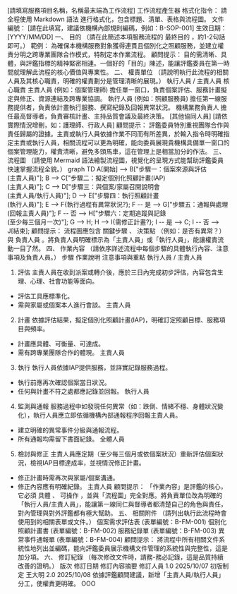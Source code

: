 [請填寫服務項目名稱，名稱最末端為工作流程] 工作流程產生器
格式化指令： 請 全程使用 Markdown 語法 進行格式化，包含標題、清單、表格與流程圖。
文件編號： [請在此填寫，建議依機構內部規則編碼，例如：B-SOP-001]
生效日期： [YYYY/MM/DD]
一、 目的
（請在此簡述本項服務流程的 最終目的 ，約1-2句話即可。）
範例： 為確保本機構服務對象獲得連貫且個別化之照顧服務，並建立權責分明之跨專業團隊合作模式，特制定本作業流程。
顧問提示： 目的需清晰、具體，與評鑑指標的精神緊密相連。一個好的「目的」陳述，能讓評鑑委員在第一時間就理解此流程的核心價值與專業性。
二、 權責單位
（請說明執行此流程的相關人員及其核心職責，明確的權責劃分是管理清晰的展現。）
執行人員 / 主責人員
核心職責
主責人員 (例如：個案管理師)
擔任單一窗口，負責個案評估、服務計畫擬定與修正、資源連結及跨專業協調。
執行人員 (例如：照顧服務員)
擔任第一線服務提供者，負責依計畫執行服務、撰寫紀錄及回報異常狀況。
機構業務負責人
擔任最高督導者，負責審核計畫、主持品質會議及最終決策。
[其他協同人員]
[請依實際情況增刪，如：護理師、行政人員]
顧問提示： 評鑑委員特別重視團隊合作與責任歸屬的證據。主責或執行人員依據作業不同而有所差異，於輸入指令時明確指定主責或執行人員，相關流程可以更為明確，能向委員展現貴機構具備單一窗口的個案管理能力，權責清晰，避免多頭馬車，這在管理上是相當加分的作法。
三、 流程圖
（請使用 Mermaid 語法繪製流程圖，視覺化的呈現方式能幫助評鑑委員快速掌握流程全貌。）
graph TD    A[開始] --> B["步驟一：個案來源與評估<br>(主責人員)"];    B --> C["步驟二：擬定個別化照顧計畫(IAP)<br>(主責人員)"];    C --> D["步驟三：與個案/家屬召開說明會<br>(主責人員/執行人員)"];    D --> E["步驟四：執行照顧計畫<br>(執行人員)"];    E --> F{執行過程有異常狀況?};    F -- 是 --> G["步驟五：通報與處理<br>(回報主責人員)"];    F -- 否 --> H["步驟六：定期追蹤與記錄<br>(至少每三個月一次)"];    G --> H;    H --> I{需修正計畫?};    I -- 是 --> C;    I -- 否 --> J[結束];
顧問提示： 流程圖應包含 關鍵步驟 、 決策點 （例如：是否有異常？）與 負責人員 。將負責人員明確標示為「主責人員」或「執行人員」，能讓權責流動一目了然。
四、 作業內容
（請依序詳述流程中每個步驟的具體執行內容、注意事項及負責人員。）
步驟
作業說明
注意事項與重點
執行人員 / 主責人員
1. 評估
主責人員在收到派案或轉介後，應於三日內完成初步評估，內容包含生理、心理、社會功能等面向。
- 評估工具應標準化。
- 需與家屬或個案本人進行會談。
主責人員
2. 計畫
依據評估結果，擬定個別化照顧計畫(IAP)，明確訂定照顧目標、服務項目與頻率。
- 計畫應具體、可衡量、可達成。
- 需有跨專業團隊合作的體現。
主責人員
3. 執行
執行人員依據IAP提供服務，並詳實記錄服務過程。
- 執行前應再次確認個案當日狀況。
- 任何與計畫不符之處都應記錄並回報。
執行人員
4. 監測與通報
服務過程中如發現任何異常（如：跌倒、情緒不穩、身體狀況變化），執行人員應立即依循機構內部通報程序回報主責人員。
- 建立明確的異常事件分級與通報流程。
- 所有通報均需留下書面紀錄。
全體人員
5. 檢討與修正
主責人員應定期（至少每三個月或依個案狀況）重新評估個案狀況，檢視IAP目標達成率，並視情況修正計畫。
- 修正計畫時需再次與家屬/個案溝通。
- 修正內容應有明確紀錄。
主責人員
顧問提示： 「作業內容」是評鑑的核心，它必須 具體 、 可操作 ，並與「流程圖」完全對應。將負責單位改為明確的「執行人員/主責人員」，能讓第一線同仁與督導者都清楚自己的角色與責任，對內管理與對外評鑑都有極大幫助。
五、 相關附件
（請列出執行此流程時會使用到的相關表單或文件。）
個案需求評估表 (表單編號：B-FM-001)
個別化照顧計畫書 (表單編號：B-FM-002)
服務紀錄單 (表單編號：B-FM-003)
異常事件通報單 (表單編號：B-FM-004)
顧問提示： 將流程中所有相關文件系統性地列出並編碼，能向評鑑委員展示機構文件管理的系統性與完整性，這是加分項。
六、 修訂紀錄
（每次修改文件時，請務-務必記錄，這是品質持續改善的證明。）
版次
修訂日期
修訂內容摘要
修訂人員
1.0
2025/10/07
初版制定
王大明
2.0
2025/10/08
依據評鑑顧問建議，新增「主責人員/執行人員」分工，使權責更明確。
OOO




